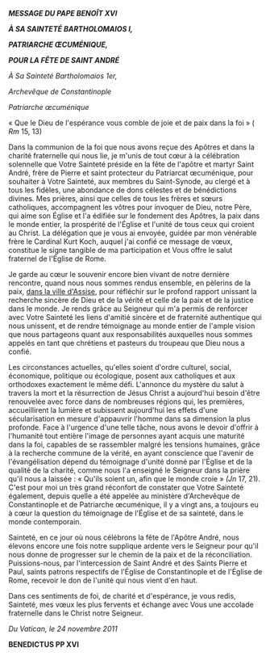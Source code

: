 ***MESSAGE DU PAPE BENOÎT XVI***

***À SA SAINTETÉ BARTHOLOMAIOS I,***

***PATRIARCHE ŒCUMÉNIQUE,***

***POUR LA FÊTE DE SAINT ANDRÉ***

*À Sa Sainteté Bartholomaios 1er,*

*Archevêque de Constantinople*

*Patriarche œcuménique*

« Que le Dieu de l'espérance vous comble de joie et de paix dans la foi » ( *Rm* 15, 13)

Dans la communion de la foi que nous avons reçue des Apôtres et dans la charité fraternelle qui nous lie, je m'unis de tout cœur à la célébration solennelle que Votre Sainteté préside en la fête de l'apôtre et martyr Saint André, frère de Pierre et saint protecteur du Patriarcat œcuménique, pour souhaiter à Votre Sainteté, aux membres du Saint-Synode, au clergé et à tous les fidèles, une abondance de dons célestes et de bénédictions divines. Mes prières, ainsi que celles de tous les frères et sœurs catholiques, accompagnent les vôtres pour invoquer de Dieu, notre Père, qui aime son Église et l'a édifiée sur le fondement des Apôtres, la paix dans le monde entier, la prospérité de l'Église et l'unité de tous ceux qui croient au Christ. La délégation que je vous ai envoyée, guidée par mon vénérable frère le Cardinal Kurt Koch, auquel j'ai confié ce message de vœux, constitue le signe tangible de ma participation et Vous offre le salut fraternel de l'Église de Rome.

Je garde au cœur le souvenir encore bien vivant de notre dernière rencontre, quand nous nous sommes rendus ensemble, en pèlerins de la paix, [dans la ville d'Assise](/content/benedict-xvi/fr/travels/2011/index_assisi.html), pour réfléchir sur le profond rapport unissant la recherche sincère de Dieu et de la vérité et celle de la paix et de la justice dans le monde. Je rends grâce au Seigneur qui m'a permis de renforcer avec Votre Sainteté les liens d'amitié sincère et de fraternité authentique qui nous unissent, et de rendre témoignage au monde entier de l'ample vision que nous partageons quant aux responsabilités auxquelles nous sommes appelés en tant que chrétiens et pasteurs du troupeau que Dieu nous a confié.

Les circonstances actuelles, qu'elles soient d'ordre culturel, social, économique, politique ou écologique, posent aux catholiques et aux orthodoxes exactement le même défi. L'annonce du mystère du salut à travers la mort et la résurrection de Jésus Christ a aujourd'hui besoin d'être renouvelée avec force dans de nombreuses régions qui, les premières, accueillirent la lumière et subissent aujourd'hui les effets d'une sécularisation en mesure d'appauvrir l'homme dans sa dimension la plus profonde. Face à l'urgence d'une telle tâche, nous avons le devoir d'offrir à l'humanité tout entière l'image de personnes ayant acquis une maturité dans la foi, capables de se rassembler malgré les tensions humaines, grâce à la recherche commune de la vérité, en ayant conscience que l'avenir de l'évangélisation dépend du témoignage d'unité donné par l'Église et de la qualité de la charité, comme nous l'a enseigné le Seigneur dans la prière qu'il nous a laissée : « Qu'ils soient un, afin que le monde croie » *(Jn* 17, 21). C'est pour moi un très grand réconfort de constater que Votre Sainteté également, depuis quelle a été appelée au ministère d'Archevêque de Constantinople et de Patriarche œcuménique, il y a vingt ans, a toujours eu à cœur la question du témoignage de l'Église et de sa sainteté, dans le monde contemporain.

Sainteté, en ce jour où nous célébrons la fête de l'Apôtre André, nous élevons encore une fois notre supplique ardente vers le Seigneur pour qu'il nous donne de progresser sur le chemin de la paix et de la réconciliation. Puissions-nous, par l'intercession de Saint André et des Saints Pierre et Paul, saints patrons respectifs de l'Église de Constantinople et de l'Église de Rome, recevoir le don de l'unité qui nous vient d'en haut.

Dans ces sentiments de foi, de charité et d'espérance, je vous redis, Sainteté, mes vœux les plus fervents et échange avec Vous une accolade fraternelle dans le Christ notre Seigneur.

*Du Vatican, le 24 novembre 2011*

**BENEDICTUS PP XVI**